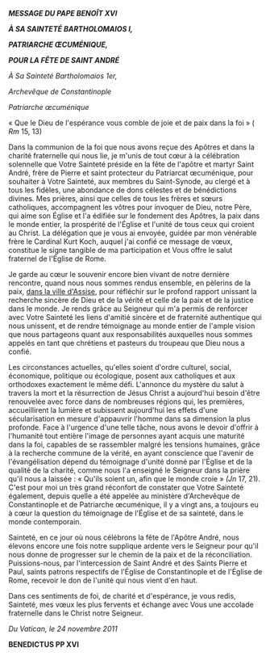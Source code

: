 ***MESSAGE DU PAPE BENOÎT XVI***

***À SA SAINTETÉ BARTHOLOMAIOS I,***

***PATRIARCHE ŒCUMÉNIQUE,***

***POUR LA FÊTE DE SAINT ANDRÉ***

*À Sa Sainteté Bartholomaios 1er,*

*Archevêque de Constantinople*

*Patriarche œcuménique*

« Que le Dieu de l'espérance vous comble de joie et de paix dans la foi » ( *Rm* 15, 13)

Dans la communion de la foi que nous avons reçue des Apôtres et dans la charité fraternelle qui nous lie, je m'unis de tout cœur à la célébration solennelle que Votre Sainteté préside en la fête de l'apôtre et martyr Saint André, frère de Pierre et saint protecteur du Patriarcat œcuménique, pour souhaiter à Votre Sainteté, aux membres du Saint-Synode, au clergé et à tous les fidèles, une abondance de dons célestes et de bénédictions divines. Mes prières, ainsi que celles de tous les frères et sœurs catholiques, accompagnent les vôtres pour invoquer de Dieu, notre Père, qui aime son Église et l'a édifiée sur le fondement des Apôtres, la paix dans le monde entier, la prospérité de l'Église et l'unité de tous ceux qui croient au Christ. La délégation que je vous ai envoyée, guidée par mon vénérable frère le Cardinal Kurt Koch, auquel j'ai confié ce message de vœux, constitue le signe tangible de ma participation et Vous offre le salut fraternel de l'Église de Rome.

Je garde au cœur le souvenir encore bien vivant de notre dernière rencontre, quand nous nous sommes rendus ensemble, en pèlerins de la paix, [dans la ville d'Assise](/content/benedict-xvi/fr/travels/2011/index_assisi.html), pour réfléchir sur le profond rapport unissant la recherche sincère de Dieu et de la vérité et celle de la paix et de la justice dans le monde. Je rends grâce au Seigneur qui m'a permis de renforcer avec Votre Sainteté les liens d'amitié sincère et de fraternité authentique qui nous unissent, et de rendre témoignage au monde entier de l'ample vision que nous partageons quant aux responsabilités auxquelles nous sommes appelés en tant que chrétiens et pasteurs du troupeau que Dieu nous a confié.

Les circonstances actuelles, qu'elles soient d'ordre culturel, social, économique, politique ou écologique, posent aux catholiques et aux orthodoxes exactement le même défi. L'annonce du mystère du salut à travers la mort et la résurrection de Jésus Christ a aujourd'hui besoin d'être renouvelée avec force dans de nombreuses régions qui, les premières, accueillirent la lumière et subissent aujourd'hui les effets d'une sécularisation en mesure d'appauvrir l'homme dans sa dimension la plus profonde. Face à l'urgence d'une telle tâche, nous avons le devoir d'offrir à l'humanité tout entière l'image de personnes ayant acquis une maturité dans la foi, capables de se rassembler malgré les tensions humaines, grâce à la recherche commune de la vérité, en ayant conscience que l'avenir de l'évangélisation dépend du témoignage d'unité donné par l'Église et de la qualité de la charité, comme nous l'a enseigné le Seigneur dans la prière qu'il nous a laissée : « Qu'ils soient un, afin que le monde croie » *(Jn* 17, 21). C'est pour moi un très grand réconfort de constater que Votre Sainteté également, depuis quelle a été appelée au ministère d'Archevêque de Constantinople et de Patriarche œcuménique, il y a vingt ans, a toujours eu à cœur la question du témoignage de l'Église et de sa sainteté, dans le monde contemporain.

Sainteté, en ce jour où nous célébrons la fête de l'Apôtre André, nous élevons encore une fois notre supplique ardente vers le Seigneur pour qu'il nous donne de progresser sur le chemin de la paix et de la réconciliation. Puissions-nous, par l'intercession de Saint André et des Saints Pierre et Paul, saints patrons respectifs de l'Église de Constantinople et de l'Église de Rome, recevoir le don de l'unité qui nous vient d'en haut.

Dans ces sentiments de foi, de charité et d'espérance, je vous redis, Sainteté, mes vœux les plus fervents et échange avec Vous une accolade fraternelle dans le Christ notre Seigneur.

*Du Vatican, le 24 novembre 2011*

**BENEDICTUS PP XVI**